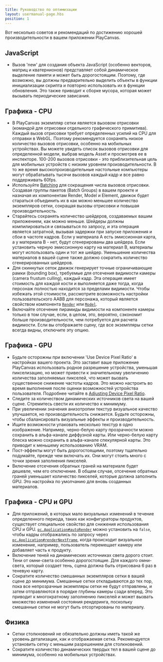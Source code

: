 ```yaml
---
title: Руководство по оптимизации
layout: usermanual-page.hbs
position: 1
---
```


Вот несколько советов и рекомендаций по достижению хорошей производительности в вашем приложении PlayCanvas.

## JavaScript

* Вызов 'new' для создания объекта JavaScript (особенно векторов, матриц и кватернионов) представляет собой динамическое выделение памяти и может быть дорогостоящим. Поэтому, где возможно, вы должны предварительно выделить объекты в функции инициализации скрипта и повторно использовать их в функции обновления. Это также приводит к сборке мусора, которая может вызывать периодические зависания.

## Графика - CPU

* В PlayCanvas экземпляр сетки является вызовом отрисовки (командой для отрисовки отдельного графического примитива). Каждый вызов отрисовки требует определенных усилий на CPU для отправки в WebGL. Поэтому рекомендуется сохранять низкое количество вызовов отрисовки, особенно на мобильных устройствах. Вы можете увидеть список вызовов отрисовки для определенной модели, выбрав модель Asset и просмотрев ее в инспекторе. 100-200 вызовов отрисовки - это приблизительная цель для мобильных устройств с низким уровнем производительности. В то же время высокопроизводительные настольные компьютеры могут обрабатывать тысячи вызовов каждый кадр и все равно поддерживать 60fps.
* Используйте [Batching][1] для сокращения числа вызовов отрисовки. Создавая группы пакетов (Batch Groups) в вашем проекте и назначая их компонентам Render, Model и Element, движок будет стараться объединить их в как можно меньшее количество экземпляров сетки, сокращая вызовы отрисовки и повышая производительность.
* Старайтесь сохранять количество шейдеров, создаваемых вашим приложением, как можно меньше. Шейдеры должны компилироваться и связываться по запросу, и эта операция является затратной, вызывая задержки при запуске приложения и сбои в частоте кадров. Если у материала A есть эмиссионная карта, а у материала B - нет, будут сгенерированы два шейдера. Если установить черную эмиссионную карту на материал B, материалы могут использовать один и тот же шейдер. Уменьшение количества материалов в вашей сцене также должно сократить количество сгенерированных шейдеров.
* Для скиннутых сеток движок генерирует точные ограничивающие рамки (bounding box), требуемые для отсечения видимости камеры (camera frustum culling), каждый кадр. Эта операция имеет стоимость для каждой кости и выполняется даже тогда, когда персонаж полностью находится за пределами видимости. Чтобы избежать этой стоимости, рассмотрите возможность настройки пользовательского AABB для персонажа, который является свойством компонента [`Render`][5] или [`Model`][6].
* Включайте отсечение пирамиды видимости на компоненте камеры только в том случае, если, в целом, это, вероятно, сэкономит больше производительности, чем потребуется для расчета видимости. Если вы отображаете сцену, где все экземпляры сетки всегда видны, отключите эту опцию.

## Графика - GPU

* Будьте осторожны при включении 'Use Device Pixel Ratio' в настройках вашего проекта. Это заставит ваше приложение PlayCanvas использовать родное разрешение устройства, уменьшая пикселизацию, но может привести к значительному увеличению количества заполняемых пикселей, что может вызвать существенное снижение частоты кадров. Это можно настроить во время выполнения после оценки возможностей устройства пользователя. Подробнее читайте в [Adjusting Device Pixel Ratio][2].
* Следите за количеством динамических источников света на вашей сцене. Стремитесь свести их количество к минимуму.
* При увеличении значения анизотропии текстур визуальное качество улучшается, но производительность снижается. Будьте осторожны, чтобы сбалансировать визуальные эффекты и производительность.
* Ищите возможности упаковать несколько текстур в одно изображение. Например, черно-белую карту прозрачности можно сохранить в альфа-канале диффузной карты. Или черно-белую карту блеска можно сохранить в альфа-канале спекулярной карты. Это приводит к меньшему использованию VRAM.
* Пост-эффекты могут быть дорогостоящими, поэтому тщательно подумайте, прежде чем включать их. Они могут стоить много с точки зрения заполнения пикселей.
* Включение отсечения обратных граней на материале будет дешевле, чем его отключение. В общем случае, отсечение обратных граней уменьшает количество пикселей, которые должна заполнить GPU. Это настройка по умолчанию для вновь созданных материалов.

## Графика - CPU и GPU

* Для приложений, в которых мало визуальных изменений в течение определенного периода, таких как конфигураторы продуктов, существует специальное свойство для снижения использования CPU и GPU. [`pc.Application#autoRender`][3] можно установить на `false`, чтобы кадры отображались по запросу через [`pc.Application#renderNextFrame`][4], когда происходит визуальное изменение, например, пользователь перемещает камеру или добавляет часть к продукту.
* Включение теней на динамических источниках света дорого стоит. Тени от омни-света особенно дорогостоящие. Для каждого омни-света, который создает тень, сцена должна быть отрисована 6 раз в теневую карту.
* Сократите количество смешанных экземпляров сетки в вашей сцене до минимума. Смешанные сетки откладываются до тех пор, пока все непрозрачные экземпляры сетки не будут отправлены, и затем отправляются в порядке глубины камеры сзади вперед. Это приводит к многократному заполнению пикселей и может вызвать множество изменений состояния рендеринга, поскольку смешанные сетки не могут быть отсортированы по материалу.

## Физика

* Сетки столкновений не обязательно должны иметь такой же уровень детализации, как и отображаемая сетка. Рекомендуется установить сетку с меньшим разрешением для столкновений.
* Сократите количество динамических твердых тел в вашей сцене до минимума, особенно на мобильных устройствах.

[1]: /user-manual/optimization/batching
[2]: /user-manual/optimization/runtime-devicepixelratio
[3]: /api/pc.Application.html#autoRender
[4]: /api/pc.Application.html#renderNextFrame
[5]: /api/pc.RenderComponent.html#customAabb
[6]: /api/pc.ModelComponent.html#customAabb
